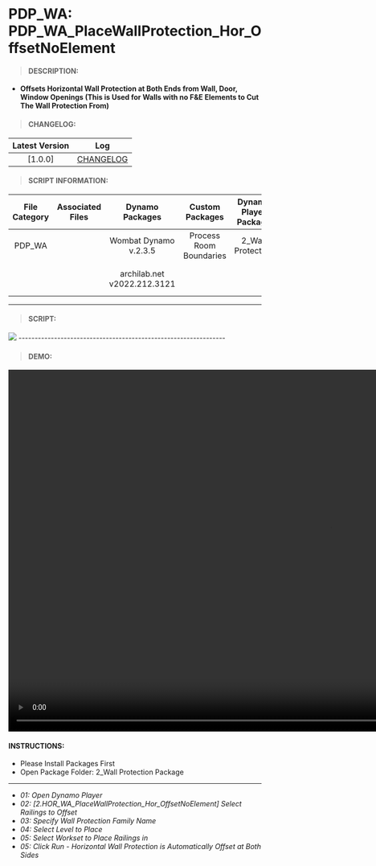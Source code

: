 # PDP_WA: PDP_WA_PlaceWallProtection_Hor_OffsetNoElement

> #### DESCRIPTION: 
- **Offsets Horizontal Wall Protection at Both Ends from Wall, Door, Window Openings (This is Used for Walls with no F&E Elements to Cut The Wall Protection From)**

> #### CHANGELOG:

| Latest Version | Log |
| :-------: | :----: | 
|[1.0.0] | [CHANGELOG](/_scripts/_project/272_PDP/WALLS/changelog/PDP_WA_PlaceWallProtection_Hor_OffsetNoElement.md) |

> #### SCRIPT INFORMATION: 

| File Category | Associated Files | Dynamo Packages | Custom Packages | Dynamo Player Package | Revit Version | Author | Modified By | File Name & Location | 
| :-------: | :----: | :---: | :---: | :---: | :---: | :---: | :---: | :--: |
| PDP_WA |  | Wombat Dynamo v.2.3.5 | Process Room Boundaries | 2_Wall Protection | Revit 2020.2 | Cathrine Macabuhay | | PDP_WA_PlaceWallProtection_Hor |
|           |  | archilab.net v2022.212.3121 |                 |                    | | | (https://bimcapcom.sharepoint.com/:f:/s/BCP-Main/EkUV1F95ULtFqMGB22mN7NIBKRhWmEfSulEqbucyJO3M9w?e=RQBIIA) |

----------------------------------------------------------------
> #### SCRIPT: 
<img src="./_scripts/_project/272_PDP/WALLS/images/PDP_WA_PlaceWallProtection_Hor_OffsetNoElement.png">
----------------------------------------------------------------

> #### DEMO: 

<video width="1280" height="720" controls>
 <source src="./_scripts/_project/272_PDP/WALLS/demo/PDP_WA_PlaceWallProtection_Hor_OffsetNoElement.mp4" type="video/mp4">
</video>

#### INSTRUCTIONS: 
- Please Install Packages First
- Open Package Folder: 2_Wall Protection Package
----------------------------------------------------------------
- *01: Open Dynamo Player*
- *02: [2.HOR_WA_PlaceWallProtection_Hor_OffsetNoElement] Select Railings to Offset*
- *03: Specify Wall Protection Family Name*
- *04: Select Level to Place*
- *05: Select Workset to Place Railings in*
- *05: Click Run - Horizontal Wall Protection is Automatically Offset at Both Sides*